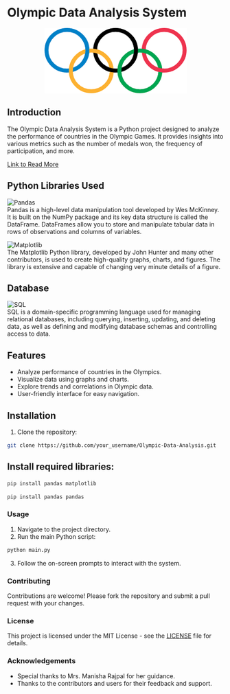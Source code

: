 # Olympic Data Analysis System

<p align="center">
  <img src="download.png" alt="Olympic Rings">
</p>

## Introduction
The Olympic Data Analysis System is a Python project designed to analyze the performance of countries in the Olympic Games. It provides insights into various metrics such as the number of medals won, the frequency of participation, and more.

[Link to Read More](https://drive.google.com/file/d/1f0Uj1KDHkyz2r1FpDo4jeAlzM7wU8kLq/view?usp=sharing)


## Python Libraries Used

![Pandas](https://img.shields.io/badge/Pandas-1.3.3-blue)
<br>
Pandas is a high-level data manipulation tool developed by Wes McKinney. It is built on the NumPy package and its key data structure is called the DataFrame. DataFrames allow you to store and manipulate tabular data in rows of observations and columns of variables.

![Matplotlib](https://img.shields.io/badge/Matplotlib-3.4.3-blue)
<br>
The Matplotlib Python library, developed by John Hunter and many other contributors, is used to create high-quality graphs, charts, and figures. The library is extensive and capable of changing very minute details of a figure.

## Database
![SQL](https://img.shields.io/badge/SQL-MySQL-green)
<br>
SQL is a domain-specific programming language used for managing relational databases, including querying, inserting, updating, and deleting data, as well as defining and modifying database schemas and controlling access to data.

## Features
- Analyze performance of countries in the Olympics.
- Visualize data using graphs and charts.
- Explore trends and correlations in Olympic data.
- User-friendly interface for easy navigation.

## Installation
1. Clone the repository:
```sh
git clone https://github.com/your_username/Olympic-Data-Analysis.git
```

## Install required libraries:
```sh
pip install pandas matplotlib
```
```sh
pip install pandas pandas
```

### Usage
1. Navigate to the project directory.
2. Run the main Python script:
```sh
python main.py
```
3. Follow the on-screen prompts to interact with the system.

### Contributing
Contributions are welcome! Please fork the repository and submit a pull request with your changes.

### License
This project is licensed under the MIT License - see the [LICENSE](LICENSE) file for details.

### Acknowledgements
- Special thanks to Mrs. Manisha Rajpal for her guidance.
- Thanks to the contributors and users for their feedback and support.
